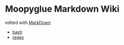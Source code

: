# Moopyglue Markdown Wiki

edited with [MarkDown](https://devhints.io/markdown)

* [bash](bash/bash.md)
* [regex](regex/regex.md)
